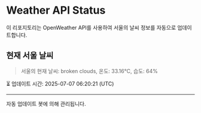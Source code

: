 
# Weather API Status

이 리포지토리는 OpenWeather API를 사용하여 서울의 날씨 정보를 자동으로 업데이트합니다.

## 현재 서울 날씨
> 서울의 현재 날씨: broken clouds, 온도: 33.16°C, 습도: 64%

⏳ 업데이트 시간: 2025-07-07 06:20:21 (UTC)

---
자동 업데이트 봇에 의해 관리됩니다.
